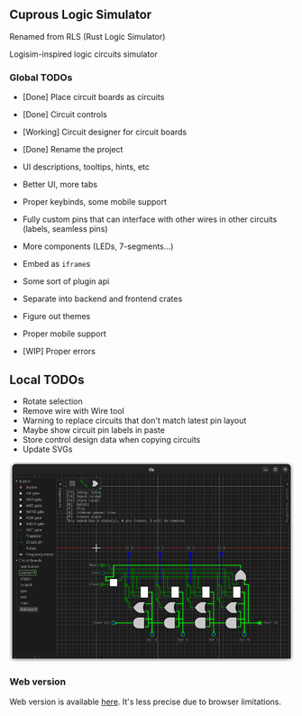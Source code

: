 ## Cuprous Logic Simulator
Renamed from RLS (Rust Logic Simulator)

Logisim-inspired logic circuits simulator

### Global TODOs

- [Done] Place circuit boards as circuits
- [Done] Circuit controls 
- [Working] Circuit designer for circuit boards

- [Done] Rename the project

- UI descriptions, tooltips, hints, etc
- Better UI, more tabs
- Proper keybinds, some mobile support

- Fully custom pins that can interface with other wires in other circuits (labels, seamless pins)
- More components (LEDs, 7-segments...)

- Embed as `iframe`s
- Some sort of plugin api
- Separate into backend and frontend crates
- Figure out themes
- Proper mobile support
- [WIP] Proper errors

## Local TODOs

- Rotate selection
- Remove wire with Wire tool
- Warning to replace circuits that don't match latest pin layout
- Maybe show circuit pin labels in paste
- Store control design data when copying circuits
- Update SVGs

![](progress_preview.png)

### Web version

Web version is available [here](https://ved-s.github.io/cuprous).
It's less precise due to browser limitations.
